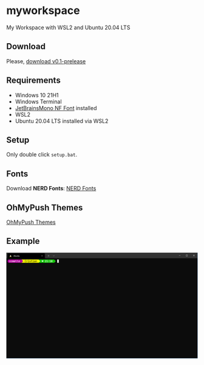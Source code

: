 # myworkspace
My Workspace with WSL2 and Ubuntu 20.04 LTS

## Download

Please, [download v0.1-prelease](https://github.com/cristiancmello/myworkspace/archive/refs/tags/v0.1.zip) 

## Requirements

- Windows 10 21H1
- Windows Terminal
- [JetBrainsMono NF Font](https://github.com/ryanoasis/nerd-fonts/releases/download/v2.1.0/JetBrainsMono.zip) installed
- WSL2
- Ubuntu 20.04 LTS installed via WSL2

## Setup

Only double click `setup.bat`.

## Fonts

Download **NERD Fonts**: [NERD Fonts](https://www.nerdfonts.com/font-downloads)

## OhMyPush Themes

[OhMyPush Themes](https://ohmyposh.dev/docs/themes)

## Example

![workspace-0](myworkspace-screen-0.PNG)
